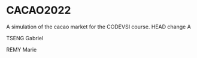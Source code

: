 # CACAO2022

A simulation of the cacao market for the CODEVSI course.
HEAD
change A

TSENG Gabriel

REMY Marie